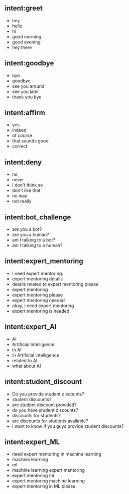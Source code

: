 ## intent:greet
- hey
- hello
- hi
- good morning
- good evening
- hey there

## intent:goodbye
- bye
- goodbye
- see you around
- see you later
- thank you bye

## intent:affirm
- yes
- indeed
- of course
- that sounds good
- correct

## intent:deny
- no
- never
- I don't think so
- don't like that
- no way
- not really

## intent:bot_challenge
- are you a bot?
- are you a human?
- am I talking to a bot?
- am I talking to a human?

## intent:expert_mentoring
- I need expert mentoring.
- expert mentoring details
- details related to expert mentoring please
- expert mentoring
- expert mentoring please
- expert mentoring needed
- okay, i need expert mentoring
- expert mentoring is needed

## intent:expert_AI
- AI
- Artificial Intelligence 
- in AI
- in Artificial intelligence 
- related to AI
- what about AI

## intent:student_discount
- Do you provide student discounts?
- student discounts?
- are student discount provided?
- do you have student discounts?
- discounts for students?
- are discounts for students available?
- i want to know if you guys provide student discounts?

## intent:expert_ML
- need expert mentoring in machine learning
- machine learning
- ml
- machine learning expert mentoring
- expert mentoring ml
- expert mentoring machine learning
- expert mentoring in ML please
